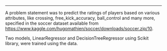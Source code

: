 ------------------------------------------------------------------------------------------------

A problem statement was to predict the ratings of players based on various attributes, like crossing, free_kick_accuracy, ball_control and many more, specified in the soccer dataset available from https://www.kaggle.com/hugomathien/soccer/downloads/soccer.zip/10.

Two models, LinearRegressor and DecisionTreeRegressor using Scikit library, were trained using the data.



